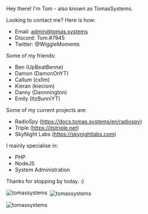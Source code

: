 Hey there! I'm Tom - also known as TomasSystems.

Looking to contact me? Here is how:

- Email: admin@tomas.systems
- Discord: Tom.#7945
- Twitter: @WiggleMoments


Some of my friends:

- Ben (UpBeatBenne)
- Damon (DamonOnYT)
- Callum (cxllm)
- Kieran (kiecism)
- Danny (Dannnington)
- Emily (ItzBunniYT)

Some of my current projects are:

- RadioSpy (https://docs.tomas.systems/en/radiospy)
- Triple (https://itstriple.net)
- SkyNight Labs (https://skynightlabs.com)

I mainly specialise in: 

- PHP
- NodeJS
- System Administration

Thanks for stopping by today. :)

<p><img align="left" src="https://github-readme-stats.vercel.app/api/top-langs?username=tomassystems&show_icons=true&locale=en&layout=compact" alt="tomassystems" /></p>

<p>&nbsp;<img align="center" src="https://github-readme-stats.vercel.app/api?username=tomassystems&show_icons=true&theme=tokyonight&locale=en" alt="tomassystems" /></p>

<p><img align="center" src="https://github-readme-streak-stats.herokuapp.com/?user=tomassystems&" alt="tomassystems" /></p>
